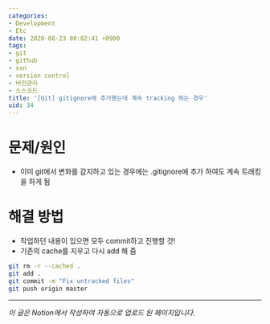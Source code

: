 ```yaml
---
categories:
- Development
- Etc
date: 2020-08-23 00:02:41 +0900
tags:
- git
- github
- svn
- version control
- 버전관리
- 소스코드
title: '[Git] gitignore에 추가했는데 계속 tracking 하는 경우'
uid: 34
---
```


# 문제/원인

- 이미 git에서 변화를 감지하고 있는 경우에는 .gitignore에 추가 하여도 계속 트래킹을 하게 됨

# 해결 방법

- 작업하던 내용이 있으면 모두 commit하고 진행할 것!
- 기존의 cache를 지우고 다시 add 해 줌

```bash
git rm -r --cached .
git add .
git commit -m "Fix untracked files"
git push origin master
```

---

*이 글은 Notion에서  작성하여 자동으로 업로드 된 페이지입니다.*
